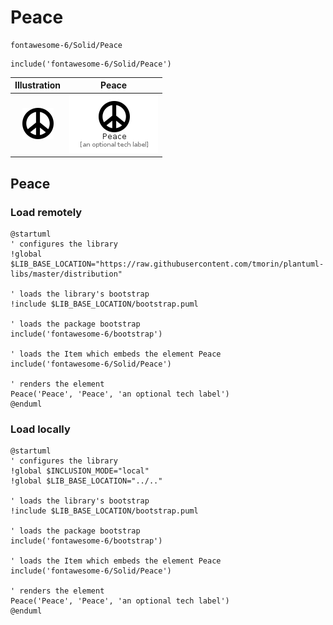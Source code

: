 # Peace


```text
fontawesome-6/Solid/Peace
```

```text
include('fontawesome-6/Solid/Peace')
```



| Illustration | Peace |
| :---: | :---: |
| ![illustration for Illustration](../../fontawesome-6/Solid/Peace.png) | ![illustration for Peace](../../fontawesome-6/Solid/Peace.Local.png) |




## Peace

### Load remotely
```plantuml
@startuml
' configures the library
!global $LIB_BASE_LOCATION="https://raw.githubusercontent.com/tmorin/plantuml-libs/master/distribution"

' loads the library's bootstrap
!include $LIB_BASE_LOCATION/bootstrap.puml

' loads the package bootstrap
include('fontawesome-6/bootstrap')

' loads the Item which embeds the element Peace
include('fontawesome-6/Solid/Peace')

' renders the element
Peace('Peace', 'Peace', 'an optional tech label')
@enduml
```

### Load locally
```plantuml
@startuml
' configures the library
!global $INCLUSION_MODE="local"
!global $LIB_BASE_LOCATION="../.."

' loads the library's bootstrap
!include $LIB_BASE_LOCATION/bootstrap.puml

' loads the package bootstrap
include('fontawesome-6/bootstrap')

' loads the Item which embeds the element Peace
include('fontawesome-6/Solid/Peace')

' renders the element
Peace('Peace', 'Peace', 'an optional tech label')
@enduml
```

